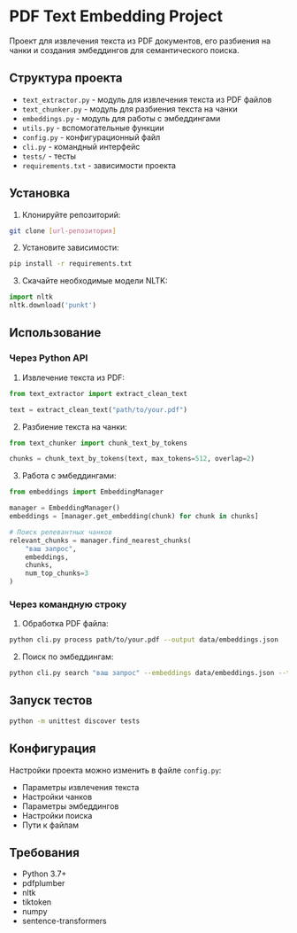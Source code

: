 # PDF Text Embedding Project

Проект для извлечения текста из PDF документов, его разбиения на чанки и создания эмбеддингов для семантического поиска.

## Структура проекта

- `text_extractor.py` - модуль для извлечения текста из PDF файлов
- `text_chunker.py` - модуль для разбиения текста на чанки
- `embeddings.py` - модуль для работы с эмбеддингами
- `utils.py` - вспомогательные функции
- `config.py` - конфигурационный файл
- `cli.py` - командный интерфейс
- `tests/` - тесты
- `requirements.txt` - зависимости проекта

## Установка

1. Клонируйте репозиторий:
```bash
git clone [url-репозитория]
```

2. Установите зависимости:
```bash
pip install -r requirements.txt
```

3. Скачайте необходимые модели NLTK:
```python
import nltk
nltk.download('punkt')
```

## Использование

### Через Python API

1. Извлечение текста из PDF:
```python
from text_extractor import extract_clean_text

text = extract_clean_text("path/to/your.pdf")
```

2. Разбиение текста на чанки:
```python
from text_chunker import chunk_text_by_tokens

chunks = chunk_text_by_tokens(text, max_tokens=512, overlap=2)
```

3. Работа с эмбеддингами:
```python
from embeddings import EmbeddingManager

manager = EmbeddingManager()
embeddings = [manager.get_embedding(chunk) for chunk in chunks]

# Поиск релевантных чанков
relevant_chunks = manager.find_nearest_chunks(
    "ваш запрос",
    embeddings,
    chunks,
    num_top_chunks=3
)
```

### Через командную строку

1. Обработка PDF файла:
```bash
python cli.py process path/to/your.pdf --output data/embeddings.json
```

2. Поиск по эмбеддингам:
```bash
python cli.py search "ваш запрос" --embeddings data/embeddings.json --top-k 3
```

## Запуск тестов

```bash
python -m unittest discover tests
```

## Конфигурация

Настройки проекта можно изменить в файле `config.py`:
- Параметры извлечения текста
- Настройки чанков
- Параметры эмбеддингов
- Настройки поиска
- Пути к файлам

## Требования

- Python 3.7+
- pdfplumber
- nltk
- tiktoken
- numpy
- sentence-transformers
